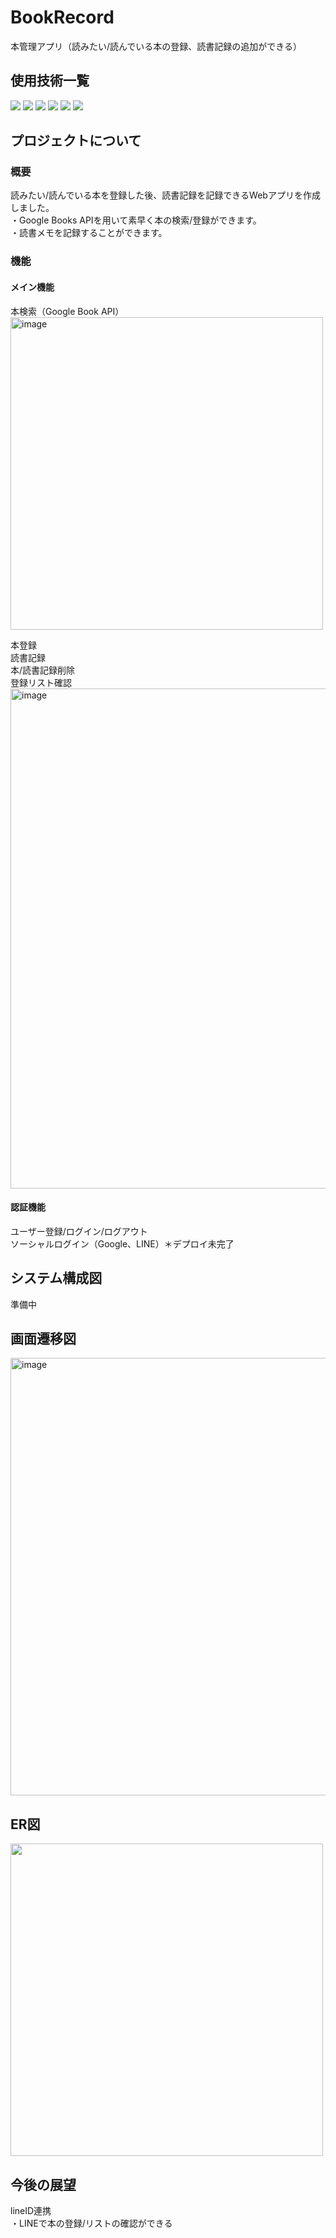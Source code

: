 # BookRecord
本管理アプリ（読みたい/読んでいる本の登録、読書記録の追加ができる）


## 使用技術一覧

<!-- シールド一覧 -->
<!-- 該当するプロジェクトの中から任意のものを選ぶ-->
<p style="display: inline">
  <!-- バックエンドのフレームワーク一覧 -->
  <img src="https://img.shields.io/badge/-Django-092E20.svg?logo=django&style=for-the-badge">
  <!-- バックエンドの言語一覧 -->
  <img src="https://img.shields.io/badge/-Python-F2C63C.svg?logo=python&style=for-the-badge">
  <!-- ミドルウェア一覧 -->
  <img src="https://img.shields.io/badge/-Nginx-269539.svg?logo=nginx&style=for-the-badge">
  <img src="https://img.shields.io/badge/-MySQL-4479A1.svg?logo=mysql&style=for-the-badge&logoColor=white">
  <img src="https://img.shields.io/badge/-Gunicorn-199848.svg?logo=gunicorn&style=for-the-badge&logoColor=white">
  <!-- インフラ一覧 -->
  <img src="https://img.shields.io/badge/-Docker-1488C6.svg?logo=docker&style=for-the-badge">
<!--   <img src="https://img.shields.io/badge/-githubactions-FFFFFF.svg?logo=github-actions&style=for-the-badge">
  <img src="https://img.shields.io/badge/-Amazon%20aws-232F3E.svg?logo=amazon-aws&style=for-the-badge"> -->
</p>


## プロジェクトについて
### 概要
読みたい/読んでいる本を登録した後、読書記録を記録できるWebアプリを作成しました。  
・Google Books APIを用いて素早く本の検索/登録ができます。  
・読書メモを記録することができます。

### 機能
#### メイン機能
本検索（Google Book API）  
<img width="500" alt="image" src="https://github.com/user-attachments/assets/5a298c69-50d1-45a6-8e52-80785edeb905">

本登録　　  
読書記録  
本/読書記録削除  
登録リスト確認  
<img width="800" alt="image" src="https://github.com/user-attachments/assets/bf5b7960-5701-4d90-852d-763ef2bc281c">


#### 認証機能
ユーザー登録/ログイン/ログアウト  
ソーシャルログイン（Google、LINE）＊デプロイ未完了  


## システム構成図
準備中

## 画面遷移図
<img width="700" alt="image" src="https://github.com/user-attachments/assets/042ef5cc-5ace-48f6-b4ef-ff751390e503">

## ER図
<img src="https://github.com/user-attachments/assets/dd9ae378-bc8e-406e-b85f-b146854084a5" width="500">

## 今後の展望
lineID連携  
・LINEで本の登録/リストの確認ができる

